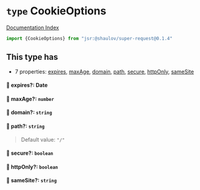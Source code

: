 # `type` CookieOptions

[Documentation Index](../README.md)

```ts
import {CookieOptions} from "jsr:@shaulov/super-request@0.1.4"
```

## This type has

- 7 properties:
[expires](#-expires-date),
[maxAge](#-maxage-number),
[domain](#-domain-string),
[path](#-path-string),
[secure](#-secure-boolean),
[httpOnly](#-httponly-boolean),
[sameSite](#-samesite-string)


#### 📄 expires?: Date



#### 📄 maxAge?: `number`



#### 📄 domain?: `string`



#### 📄 path?: `string`

> Default value: `"/"`



#### 📄 secure?: `boolean`



#### 📄 httpOnly?: `boolean`



#### 📄 sameSite?: `string`



